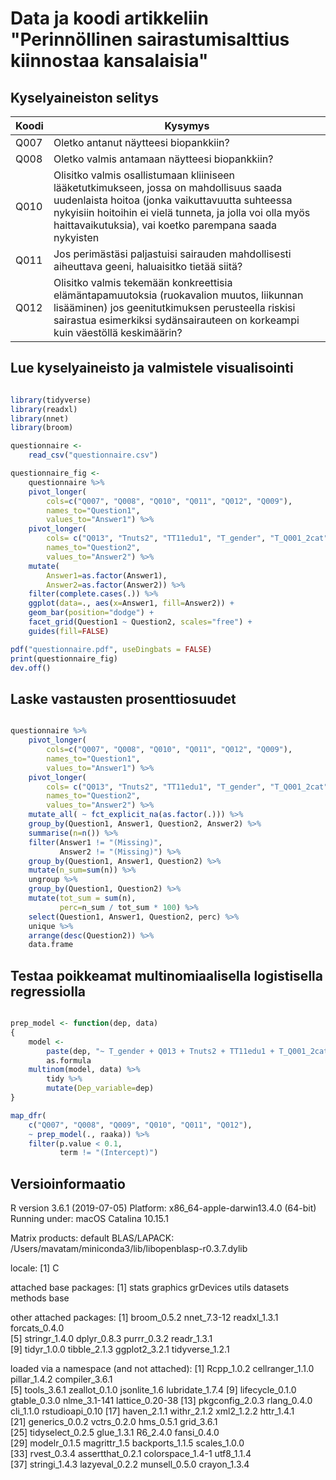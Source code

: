 # Data ja koodi artikkeliin "Perinnöllinen sairastumisalttius kiinnostaa kansalaisia"

## Kyselyaineiston selitys

| Koodi | Kysymys                                                                                                                                                                                                                                                          |
|------ | -----------------------------------------------------------------------------------------------------------------------------------------------------------------------------------------------------------------------------------------------------------------|
| Q007  | Oletko antanut näytteesi biopankkiin?                                                                                                                                                                                                                            |
| Q008  | Oletko valmis antamaan näytteesi biopankkiin?                                                                                                                                                                                                                    |
| Q010  | Olisitko valmis osallistumaan kliiniseen lääketutkimukseen, jossa on mahdollisuus saada uudenlaista hoitoa (jonka vaikuttavuutta suhteessa nykyisiin hoitoihin ei vielä tunneta, ja jolla voi olla myös haittavaikutuksia), vai koetko parempana saada nykyisten |
| Q011  | Jos perimästäsi paljastuisi sairauden mahdollisesti aiheuttava geeni, haluaisitko tietää siitä?                                                                                                                                                                  |
| Q012  | Olisitko valmis tekemään konkreettisia elämäntapamuutoksia (ruokavalion muutos, liikunnan lisääminen) jos geenitutkimuksen perusteella riskisi sairastua esimerkiksi sydänsairauteen on korkeampi kuin väestöllä keskimäärin?                                    |

## Lue kyselyaineisto ja valmistele visualisointi

```r

library(tidyverse)
library(readxl)
library(nnet)
library(broom)

questionnaire <-
    read_csv("questionnaire.csv")

questionnaire_fig <- 
    questionnaire %>% 
    pivot_longer(
        cols=c("Q007", "Q008", "Q010", "Q011", "Q012", "Q009"),
        names_to="Question1",
        values_to="Answer1") %>% 
    pivot_longer(
        cols= c("Q013", "Tnuts2", "TT11edu1", "T_gender", "T_Q001_2cat"),
        names_to="Question2",
        values_to="Answer2") %>% 
    mutate(
        Answer1=as.factor(Answer1),
        Answer2=as.factor(Answer2)) %>% 
    filter(complete.cases(.)) %>% 
    ggplot(data=., aes(x=Answer1, fill=Answer2)) +
    geom_bar(position="dodge") +
    facet_grid(Question1 ~ Question2, scales="free") + 
    guides(fill=FALSE)

pdf("questionnaire.pdf", useDingbats = FALSE)
print(questionnaire_fig)
dev.off()


```


## Laske vastausten prosenttiosuudet

```r

questionnaire %>% 
    pivot_longer(
        cols=c("Q007", "Q008", "Q010", "Q011", "Q012", "Q009"),
        names_to="Question1",
        values_to="Answer1") %>% 
    pivot_longer(
        cols= c("Q013", "Tnuts2", "TT11edu1", "T_gender", "T_Q001_2cat"),
        names_to="Question2",
        values_to="Answer2") %>% 
    mutate_all( ~ fct_explicit_na(as.factor(.))) %>% 
    group_by(Question1, Answer1, Question2, Answer2) %>% 
    summarise(n=n()) %>% 
    filter(Answer1 != "(Missing)",
           Answer2 != "(Missing)") %>% 
    group_by(Question1, Answer1, Question2) %>%
    mutate(n_sum=sum(n)) %>%
    ungroup %>%
    group_by(Question1, Question2) %>%
    mutate(tot_sum = sum(n), 
           perc=n_sum / tot_sum * 100) %>% 
    select(Question1, Answer1, Question2, perc) %>% 
    unique %>% 
    arrange(desc(Question2)) %>% 
    data.frame

```



## Testaa poikkeamat multinomiaalisella logistisella regressiolla

```r

prep_model <- function(dep, data)
{
    model <-
        paste(dep, "~ T_gender + Q013 + Tnuts2 + TT11edu1 + T_Q001_2cat") %>%
        as.formula
    multinom(model, data) %>%
        tidy %>%
        mutate(Dep_variable=dep)
}

map_dfr(
    c("Q007", "Q008", "Q009", "Q010", "Q011", "Q012"),
    ~ prep_model(., raaka)) %>%
    filter(p.value < 0.1,
           term != "(Intercept)")

```


## Versioinformaatio

R version 3.6.1 (2019-07-05)
Platform: x86_64-apple-darwin13.4.0 (64-bit)
Running under: macOS Catalina 10.15.1

Matrix products: default
BLAS/LAPACK: /Users/mavatam/miniconda3/lib/libopenblasp-r0.3.7.dylib

locale:
[1] C

attached base packages:
[1] stats     graphics  grDevices utils     datasets  methods   base     

other attached packages:
 [1] broom_0.5.2     nnet_7.3-12     readxl_1.3.1    forcats_0.4.0  
 [5] stringr_1.4.0   dplyr_0.8.3     purrr_0.3.2     readr_1.3.1    
 [9] tidyr_1.0.0     tibble_2.1.3    ggplot2_3.2.1   tidyverse_1.2.1

loaded via a namespace (and not attached):
 [1] Rcpp_1.0.2       cellranger_1.1.0 pillar_1.4.2     compiler_3.6.1  
 [5] tools_3.6.1      zeallot_0.1.0    jsonlite_1.6     lubridate_1.7.4 
 [9] lifecycle_0.1.0  gtable_0.3.0     nlme_3.1-141     lattice_0.20-38 
[13] pkgconfig_2.0.3  rlang_0.4.0      cli_1.1.0        rstudioapi_0.10 
[17] haven_2.1.1      withr_2.1.2      xml2_1.2.2       httr_1.4.1      
[21] generics_0.0.2   vctrs_0.2.0      hms_0.5.1        grid_3.6.1      
[25] tidyselect_0.2.5 glue_1.3.1       R6_2.4.0         fansi_0.4.0     
[29] modelr_0.1.5     magrittr_1.5     backports_1.1.5  scales_1.0.0    
[33] rvest_0.3.4      assertthat_0.2.1 colorspace_1.4-1 utf8_1.1.4      
[37] stringi_1.4.3    lazyeval_0.2.2   munsell_0.5.0    crayon_1.3.4    
> 
